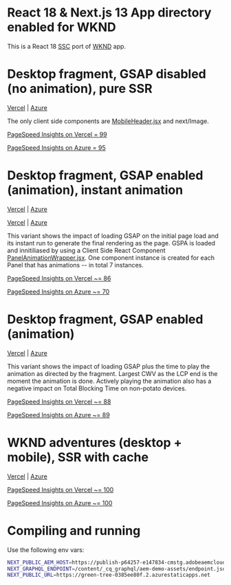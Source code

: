 # React 18 & Next.js 13 App directory enabled for WKND

This is a React 18 [SSC](https://nextjs.org/docs/advanced-features/react-18/server-components) port of [WKND](https://app.wknd.site/) app.

# Desktop fragment, GSAP disabled (no animation), pure SSR

[Vercel](https://ssc-sparkle.vercel.app/noanimation) | 
[Azure](https://green-tree-0385ee80f.2.azurestaticapps.net/noanimation)

The only client side components are [MobileHeader.jsx](./components/MobileHeader.jsx) and next/Image.

[PageSpeed Insights on Vercel = 99](https://pagespeed.web.dev/report?url=https%3A%2F%2Fssc-sparkle.vercel.app%2Fnoanimation)

[PageSpeed Insights on Azure = 95](https://pagespeed.web.dev/report?url=https%3A%2F%2Fgreen-tree-0385ee80f.2.azurestaticapps.net%2Fnoanimation)

# Desktop fragment, GSAP enabled (animation), instant animation

[Vercel](https://ssc-sparkle.vercel.app/?debugAnim=instant) | 
[Azure](https://green-tree-0385ee80f.2.azurestaticapps.net/?debugAnim=instant)

[Vercel](https://ssc-sparkle.vercel.app/instantanimation) | 
[Azure](https://green-tree-0385ee80f.2.azurestaticapps.net/instantanimation)

This variant shows the impact of loading GSAP on the initial page load and its instant run to generate the final rendering as the page. GSPA is loaded and innitiliased by using a Client Side React Component [PanelAnimationWrapper.jsx](./components/PanelAnimationWrapper.jsx). One component instance is created for each Panel that has animations -- in total 7 instances.

[PageSpeed Insights on Vercel ~= 86](https://pagespeed.web.dev/report?url=https%3A%2F%2Fssc-sparkle.vercel.app%2F%3FdebugAnim%3Dinstant)

[PageSpeed Insights on Azure ~= 70](https://pagespeed.web.dev/report?url=https%3A%2F%2Fgreen-tree-0385ee80f.2.azurestaticapps.net%2F%3FdebugAnim%3Dinstant)

# Desktop fragment, GSAP enabled (animation)

[Vercel](https://ssc-sparkle.vercel.app/) | 
[Azure](https://green-tree-0385ee80f.2.azurestaticapps.net/)

This variant shows the impact of loading GSAP plus the time to play the animation as directed by the fragment.
Largest CWV as the LCP end is the moment the animation is done. Actively playing the animation also has a negative impact on
Total Blocking Time on non-potato devices.

[PageSpeed Insights on Vercel ~= 88](https://pagespeed.web.dev/report?url=https%3A%2F%2Fssc-sparkle.vercel.app%2F)

[PageSpeed Insights on Azure ~= 89](https://pagespeed.web.dev/report?url=https%3A%2F%2Fgreen-tree-0385ee80f.2.azurestaticapps.net%2F)

# WKND adventures (desktop + mobile), SSR with cache

[Vercel](https://ssc-sparkle.vercel.app/adventures) | 
[Azure](https://green-tree-0385ee80f.2.azurestaticapps.net/adventures)


[PageSpeed Insights on Vercel ~= 100](https://pagespeed.web.dev/report?url=https%3A%2F%2Fssc-sparkle.vercel.app%2Fadventures)

[PageSpeed Insights on Azure ~= 100](https://pagespeed.web.dev/report?url=https%3A%2F%2Fgreen-tree-0385ee80f.2.azurestaticapps.net%2Fadventures)


# Compiling and running

Use the following env vars:
    
```bash
NEXT_PUBLIC_AEM_HOST=https://publish-p64257-e147834-cmstg.adobeaemcloud.com
NEXT_GRAPHQL_ENDPOINT=/content/_cq_graphql/aem-demo-assets/endpoint.json
NEXT_PUBLIC_URL=https://green-tree-0385ee80f.2.azurestaticapps.net
```
